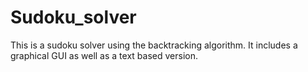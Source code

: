 # Sudoku_solver
This is a sudoku solver using the backtracking algorithm. It includes a graphical GUI as well as a text based version.
